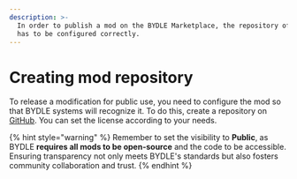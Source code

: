 ```yaml
---
description: >-
  In order to publish a mod on the BYDLE Marketplace, the repository of the mod
  has to be configured correctly.
---
```


# Creating mod repository

To release a modification for public use, you need to configure the mod so that BYDLE systems will recognize it. To do this, create a repository on [GitHub](https://github.com). You can set the license according to your needs.

{% hint style="warning" %}
Remember to set the visibility to **Public**, as BYDLE **requires all mods to be open-source** and the code to be accessible. Ensuring transparency not only meets BYDLE's standards but also fosters community collaboration and trust.
{% endhint %}
